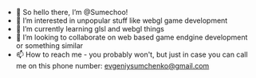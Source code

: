 - 👋 So hello there, I’m @Sumechoo!
- 👀 I’m interested in unpopular stuff like webgl game development
- 🌱 I’m currently learning glsl and webgl things
- 💞️ I’m looking to collaborate on web based game endgine development or something similar
- 📫 How to reach me - you probably won't, but just in case you can call me on this phone number: evgeniysumchenko@gmail.com

